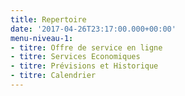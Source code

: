 ```yaml
---
title: Repertoire
date: '2017-04-26T23:17:00.000+00:00'
menu-niveau-1:
- titre: Offre de service en ligne
- titre: Services Economiques
- titre: Prévisions et Historique
- titre: Calendrier
---
```

